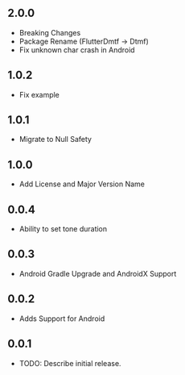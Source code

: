 ## 2.0.0
* Breaking Changes
* Package Rename (FlutterDmtf -> Dtmf)
* Fix unknown char crash in Android

## 1.0.2
* Fix example

## 1.0.1
* Migrate to Null Safety

## 1.0.0
* Add License and Major Version Name

## 0.0.4
* Ability to set tone duration

## 0.0.3
* Android Gradle Upgrade and AndroidX Support

## 0.0.2
* Adds Support for Android

## 0.0.1
* TODO: Describe initial release.
